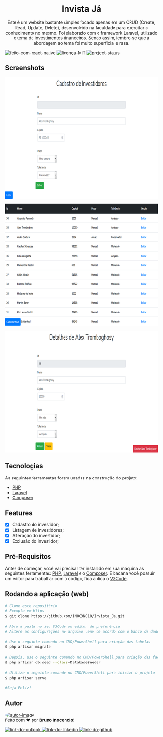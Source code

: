 <!-- Título&Descrição -->
<h1 align="center" id="title">Invista Já</h1>
<p align="center">Este é um website bastante simples focado apenas em um CRUD (Create, Read, Update, Delete), desenvolvido na faculdade para exercitar o conhecimento no mesmo. Foi elaborado com o framework Laravel, utilizado o tema de investimentos financeiros. Sendo assim, lembre-se que a abordagem ao tema foi muito superficial e rasa.</p>

<!-- Shield -->
<p>
	<img src="https://img.shields.io/badge/Made%20with-Laravel-FF2D20?style=for-the-badge&logo=laravel" title="Feito com React Native" alt="feito-com-react-native"></img>
	<img src="https://img.shields.io/badge/License-MIT-green?style=for-the-badge" title="Licença MIT" alt="licença-MIT"></img>
    <img src="https://img.shields.io/badge/Status-Done-blue?style=for-the-badge" title="Status do Projeto" alt="project-status"></img>
</p>

<!-- Screenshots -->
<h2 align="left" id="screenshots">Screenshots</h2>
<p align="center">
  <img height="400" alt="screenshot-register" title="Cadastro" src="./public/screenshots/screen1.png" />
</p>
<p align="center">
  <img height="400" alt="screenshot-list" title="Listagem" src="./public/screenshots/screen2.png" />
</p>
<p align="center">
  <img height="400" alt="screenshot-edit" title="Edição de Registro" src="./public/screenshots/screen3.png" />
</p>

<!-- Features -->
<h2 align="left" id="tecnologias">Tecnologias</h2>

As seguintes ferramentas foram usadas na construção do projeto:

- [PHP](https://www.php.net/)
- [Laravel](https://laravel.com/)
- [Composer](https://getcomposer.org/)

<!-- Features -->
<h2 align="left" id="features">Features</h2>

- [x] Cadastro do investidor;
- [x] Listagem de investidores;
- [x] Alteração do investidor;
- [x] Exclusão do investidor;

<!-- Pré-Requisitos -->
<h2 align="left" id="pre">Pré-Requisitos</h2>

Antes de começar, você vai precisar ter instalado em sua máquina as seguintes ferramentas:
[PHP](https://www.php.net/), [Laravel](https://laravel.com/) e o [Composer](https://getcomposer.org/). É bacana você possuir um editor para trabalhar com o código, fica a dica o [VSCode](https://code.visualstudio.com/).

<!-- Executando o app -->
<h2 align="left" id="run">Rodando a aplicação (web)</h2>

```bash
# Clone este repositório
# Exemplo em Https
$ git clone https://github.com/IN0C3NC10/Invista_Ja.git

# Abra a pasta no seu VSCode ou editor de preferência
# Altere as configurações no arquivo .env de acordo com o banco de dados de sua escolha

# Use o seguinte comando no CMD/PowerShell para criação das tabelas
$ php artisan migrate

# Depois, use o seguinte comando no CMD/PowerShell para criação das factories
$ php artisan db:seed --class=DatabaseSeeder

# Utilize o seguinte comando no CMD/PowerShell para iniciar o projeto
$ php artisan serve

#Seja Feliz!
```
<!-- Autor -->
<h2 align="left" id="autor">Autor</h2>
<p>
	<a href="https://github.com/IN0C3NC10">
		<img style="border-radius: 50%;" src="https://avatars.githubusercontent.com/u/73368174?v=4" width="100px;" alt="autor-image"/>
	</a>
	<br />
	Feito com ❤️ por <strong>Bruno Inocencio</strong>!
</p>

<p align="left">
  <!-- Outlook -->
  <a href="mailto:bruno.inocencio@fatec.sp.gov.br" alt="Outlook" target="_blank">
    <img height="30" src="https://img.shields.io/badge/Outlook-0078D4?style=for-the-badge&logo=microsoft-outlook&logoColor=white" title="Outlook" alt="link-do-outlook" />
  </a>
  <!-- Linkedin -->
  <a href="https://cutt.ly/nQlVjQV" alt="Linkedin" target="_blank">
    <img height="30" src="https://img.shields.io/badge/-LinkedIn-%230077B5?style=for-the-badge&logo=linkedin&logoColor=white" title="Linkedin" alt="link-do-linkedin" />
  </a>
  <!-- GitHub -->
  <a href="https://github.com/IN0C3NC10" alt="GitHub" target="_blank">
    <img height="31" src="https://img.shields.io/badge/GitHub-100000?style=for-the-badge&logo=github&logoColor=white" title="GitHub" alt="link-do-github" />
  </a>
</p>
